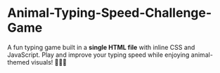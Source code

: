 # Animal-Typing-Speed-Challenge-Game
A fun typing game built in a **single HTML file** with inline CSS and JavaScript.   Play and improve your typing speed while enjoying animal-themed visuals! 🦁🐼🐰
